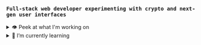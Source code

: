 ### `Full-stack web developer experimenting with crypto and next-gen user interfaces`

<details><summary>👁 Peek at what I'm working on</summary>
  <ul>
    <li>🖲 React Scrollr</li>
    <li>📐 React Position Tools</li>
    <li>🌊 React Motion</li>
  </ul>
</details>
<details><summary>🌱 I’m currently learning</summary>
    <ul>
      <li>Solidity</li>
      <li>Advanced Web Animations
        <ul><li>WebGL/Three.js</li></ul>
      </li>
      <li>IPFS</li>
  </ul>
</details>

